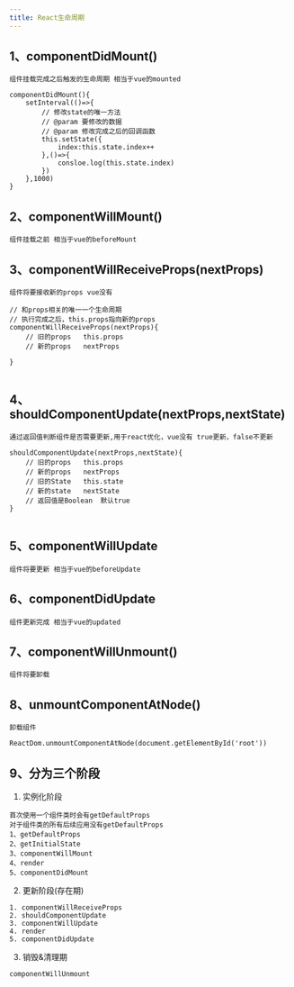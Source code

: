 ```yaml
---
title: React生命周期
---
```


## 1、componentDidMount() 
```
组件挂载完成之后触发的生命周期 相当于vue的mounted

componentDidMount(){
    setInterval(()=>{
        // 修改state的唯一方法
        // @param 要修改的数据
        // @param 修改完成之后的回调函数
        this.setState({
            index:this.state.index++
        },()=>{
            consloe.log(this.state.index)
        })
    },1000)
}

```
## 2、componentWillMount()  
```
组件挂载之前 相当于vue的beforeMount
```
## 3、componentWillReceiveProps(nextProps)  
```
组件将要接收新的props vue没有

// 和props相关的唯一一个生命周期
// 执行完成之后，this.props指向新的props
componentWillReceiveProps(nextProps){
    // 旧的props   this.props
    // 新的props   nextProps
    
}


```
## 4、shouldComponentUpdate(nextProps,nextState)  
```
通过返回值判断组件是否需要更新,用于react优化，vue没有 true更新，false不更新

shouldComponentUpdate(nextProps,nextState){
    // 旧的props   this.props
    // 新的props   nextProps
    // 旧的State   this.state
    // 新的state   nextState
    // 返回值是Boolean  默认true
}


```
## 5、componentWillUpdate 
```
组件将要更新 相当于vue的beforeUpdate
```
## 6、componentDidUpdate 
```
组件更新完成 相当于vue的updated
```
## 7、componentWillUnmount() 
```
组件将要卸载
```
## 8、unmountComponentAtNode() 
```
卸载组件

ReactDom.unmountComponentAtNode(document.getElementById('root'))
```
## 9、分为三个阶段
1. 实例化阶段

```
首次使用一个组件类时会有getDefaultProps
对于组件类的所有后续应用没有getDefaultProps
1、getDefaultProps
2、getInitialState
3、componentWillMount
4、render
5、componentDidMount
```
2. 更新阶段(存在期)


```
1. componentWillReceiveProps 
2. shouldComponentUpdate 
3. componentWillUpdate 
4. render 
5. componentDidUpdate
```
3. 销毁&清理期

```
componentWillUnmount
```
